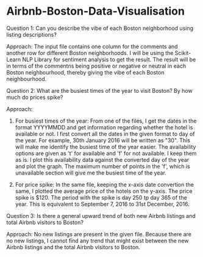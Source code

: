 # Airbnb-Boston-Data-Visualisation

Question 1:
Can you describe the vibe of each Boston neighborhood using listing descriptions?

Approach:
The input file contains one column for the comments and another row for different Boston neighborhoods. I will be using the Scikit-Learn NLP Library for sentiment analysis to get the result. The result will be in terms of the commentns being positive or negative or neutral in each Boston neighbourhood, thereby giving the vibe of each Boston neighbourhood.


Question 2:
What are the busiest times of the year to visit Boston? By how much do prices spike?

Approach:
1) For busiest times of the year: 
From one of the files, I get the dates in the format YYYYMMDD and get information regarding whether the hotel is available or not. I first convert all the dates in the given format to day of the year. For example, 30th January 2016 will be written as "30". This will make me identify the busiest time of the year easier. The availability options are given as 't' for available and 'f' for not available. I keep them as is. I plot this availability data against the converted day of the year and plot the graph. The maximum number of points in the 'f', which is unavailable section will give me the busiest time of the year. 


2) For price spike:
In the same file, keeping the x-axis date convertion the same, I plotted the average price of the hotels on the y-axis. The price spike is $120. The period with the spike is day 250 tp day 365 of the year. This is equivalent to September 7, 2016 to 31st December, 2016. 


Question 3:
Is there a general upward trend of both new Airbnb listings and total Airbnb visitors to Boston?

Approach: No new listings are present in the given file. Because there are no new listings, I cannot find any trend that might exist between the new Airbnb listings and the total Airbnb visitors to Boston.

